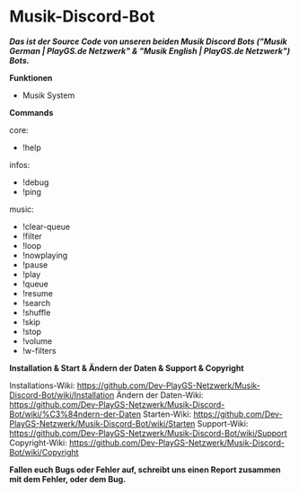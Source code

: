 # Musik-Discord-Bot
***Das ist der Source Code von unseren beiden Musik Discord Bots ("Musik German | PlayGS.de Netzwerk" &amp; "Musik English | PlayGS.de Netzwerk") Bots.***
 
 
**Funktionen**

- Musik System
 
 
**Commands**

core:
- !help

infos:
- !debug
- !ping

music:
- !clear-queue
- !filter
- !loop
- !nowplaying
- !pause
- !play
- !queue
- !resume
- !search
- !shuffle
- !skip
- !stop
- !volume
- !w-filters


**Installation & Start & Ändern der Daten & Support & Copyright**

Installations-Wiki: https://github.com/Dev-PlayGS-Netzwerk/Musik-Discord-Bot/wiki/Installation
Ändern der Daten-Wiki: https://github.com/Dev-PlayGS-Netzwerk/Musik-Discord-Bot/wiki/%C3%84ndern-der-Daten
Starten-Wiki: https://github.com/Dev-PlayGS-Netzwerk/Musik-Discord-Bot/wiki/Starten
Support-Wiki: https://github.com/Dev-PlayGS-Netzwerk/Musik-Discord-Bot/wiki/Support
Copyright-Wiki: https://github.com/Dev-PlayGS-Netzwerk/Musik-Discord-Bot/wiki/Copyright
 
 
**Fallen euch Bugs oder Fehler auf, schreibt uns
einen Report zusammen mit dem Fehler, oder dem Bug.**
